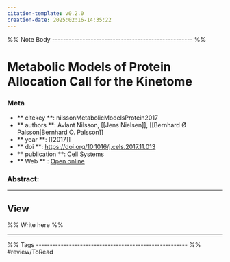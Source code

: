 ```yaml
---
citation-template: v0.2.0
creation-date: 2025:02:16-14:35:22
---
```


%% Note Body --------------------------------------------------- %%
# Metabolic Models of Protein Allocation Call for the Kinetome

### Meta
- ** citekey **: nilssonMetabolicModelsProtein2017
- ** authors **: Avlant Nilsson, [[Jens Nielsen]], [[Bernhard Ø Palsson|Bernhard O. Palsson]]
- ** year **: [[2017]]
- ** doi **: https://doi.org/10.1016/j.cels.2017.11.013
- ** publication **: Cell Systems
- ** Web ** : [Open online](https://linkinghub.elsevier.com/retrieve/pii/S2405471217305410)


### Abstract:


___

## View

%% Write here %%





___
%% Tags  ------------------------------------------------------- %%
#review/ToRead